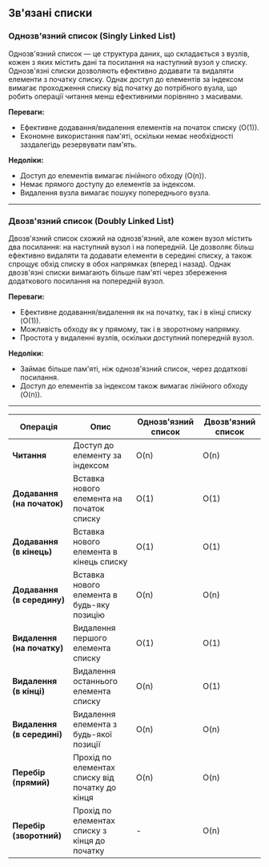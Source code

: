 ## Зв'язані списки

### Однозв'язний список (Singly Linked List)

Однозв'язний список — це структура даних, що складається з вузлів, кожен з яких містить дані та посилання на наступний вузол у списку. Однозв'язні списки дозволяють ефективно додавати та видаляти елементи з початку списку. Однак доступ до елементів за індексом вимагає проходження списку від початку до потрібного вузла, що робить операції читання менш ефективними порівняно з масивами.

**Переваги:**
- Ефективне додавання/видалення елементів на початок списку (O(1)).
- Економне використання пам'яті, оскільки немає необхідності заздалегідь резервувати пам'ять.

**Недоліки:**
- Доступ до елементів вимагає лінійного обходу (O(n)).
- Немає прямого доступу до елементів за індексом.
- Видалення вузла вимагає пошуку попереднього вузла.

---

### Двозв'язний список (Doubly Linked List)

Двозв'язний список схожий на однозв'язний, але кожен вузол містить два посилання: на наступний вузол і на попередній. Це дозволяє більш ефективно видаляти та додавати елементи в середині списку, а також спрощує обхід списку в обох напрямках (вперед і назад). Однак двозв'язні списки вимагають більше пам'яті через збереження додаткового посилання на попередній вузол.

**Переваги:**
- Ефективне додавання/видалення як на початку, так і в кінці списку (O(1)).
- Можливість обходу як у прямому, так і в зворотному напрямку.
- Простота у видаленні вузлів, оскільки доступний попередній вузол.

**Недоліки:**
- Займає більше пам'яті, ніж однозв'язний список, через додаткові посилання.
- Доступ до елементів за індексом також вимагає лінійного обходу (O(n)).

---

| **Операція**                  | **Опис**                                            | **Однозв'язний список** | **Двозв'язний список** |
|-------------------------------|----------------------------------------------------|------------------------|------------------------|
| **Читання**                   | Доступ до елементу за індексом                     | O(n)                   | O(n)                   |
| **Додавання (на початок)**     | Вставка нового елемента на початок списку          | O(1)                   | O(1)                   |
| **Додавання (в кінець)**       | Вставка нового елемента в кінець списку            | O(1)                   | O(1)                   |
| **Додавання (в середину)**     | Вставка нового елемента в будь-яку позицію         | O(n)                   | O(n)                   |
| **Видалення (на початку)**     | Видалення першого елемента списку                  | O(1)                   | O(1)                   |
| **Видалення (в кінці)**        | Видалення останнього елемента списку               | O(n)                   | O(1)                   |
| **Видалення (в середині)**     | Видалення елемента з будь-якої позиції             | O(n)                   | O(n)                   |
| **Перебір (прямий)**           | Прохід по елементах списку від початку до кінця    | O(n)                   | O(n)                   |
| **Перебір (зворотний)**        | Прохід по елементах списку з кінця до початку      | -                      | O(n)                   |

